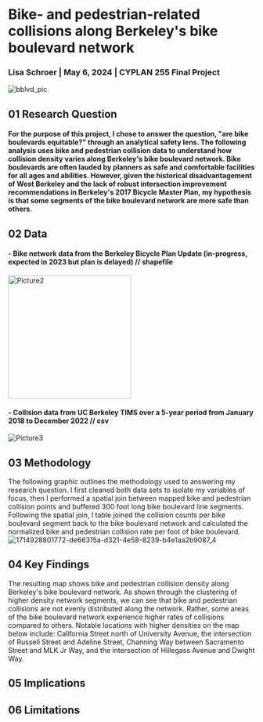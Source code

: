 # Bike- and pedestrian-related collisions along Berkeley's bike boulevard network
### Lisa Schroer | May 6, 2024 | CYPLAN 255 Final Project

![bblvd_pic](https://github.com/lisa-schroer/cp255-final-project/assets/157168522/c1f9f7fa-c059-49f4-b327-6ac8cc7ff707)

## 01 Research Question
#### For the purpose of this project, I chose to answer the question, "are bike boulevards equitable?" through an analytical safety lens. The following analysis uses bike and pedestrian collision data to understand how collision density varies along Berkeley's bike boulevard network. Bike boulevards are often lauded by planners as safe and comfortable facilities for all ages and abilities. However, given the historical disadvantagement of West Berkeley and the lack of robust intersection improvement recommendations in Berkeley's 2017 Bicycle Master Plan, my hypothesis is that some segments of the bike boulevard network are more safe than others.  

## 02 Data
#### - Bike network data from the Berkeley Bicycle Plan Update (in-progress, expected in 2023 but plan is delayed) // shapefile
<img width="251" alt="Picture2" src="https://github.com/lisa-schroer/cp255-final-project/assets/157168522/b7c0c183-cd41-4537-8500-d4b03d0fc389">

#### - Collision data from UC Berkeley TIMS over a 5-year period from January 2018 to December 2022 // csv
![Picture3](https://github.com/lisa-schroer/cp255-final-project/assets/157168522/8f5f4970-88cd-4093-99cf-6c7f3745a288)

## 03 Methodology
The following graphic outlines the methodology used to answering my research question. I first cleaned both data sets to isolate my variables of focus, then I performed a spatial join between mapped bike and pedestrian collision points and buffered 300 foot long bike boulevard line segments. Following the spatial join, I table joined the collision counts per bike boulevard segment back to the bike boulevard network and calculated the normalized bike and pedestrian collision rate per foot of bike boulevard. 
![1714928801772-de66315a-d321-4e58-8239-b4e1aa2b9087_4](https://github.com/lisa-schroer/cp255-final-project/assets/157168522/d5bf9182-43b0-45fd-b87b-6e11062e549b)

## 04 Key Findings
The resulting map shows bike and pedestrian collision density along Berkeley's bike boulevard network. As shown through the clustering of higher density network segments, we can see that bike and pedestrian collisions are not evenly distributed along the network. Rather, some areas of the bike boulevard network experience higher rates of collisions compared to others. Notable locations with higher densities on the map below include: California Street north of University Avenue, the intersection of Russell Street and Adeline Street, Channing Way between Sacramento Street and MLK Jr Way, and the intersection of Hillegass Avenue and Dwight Way.  

## 05 Implications


## 06 Limitations


